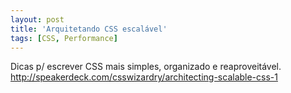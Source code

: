 ```yaml
---
layout: post
title: 'Arquitetando CSS escalável'
tags: [CSS, Performance]
---
```


Dicas p/ escrever CSS mais simples, organizado e reaproveitável.<br>
<http://speakerdeck.com/csswizardry/architecting-scalable-css-1>
